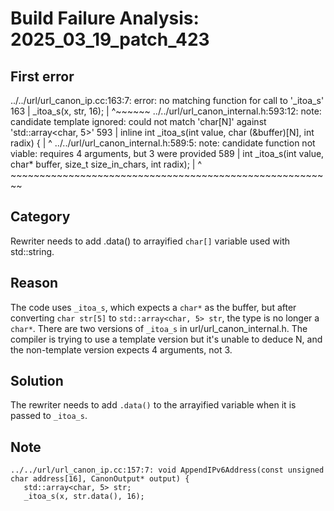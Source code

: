 # Build Failure Analysis: 2025_03_19_patch_423

## First error

../../url/url_canon_ip.cc:163:7: error: no matching function for call to '_itoa_s'
  163 |       _itoa_s(x, str, 16);
      |       ^~~~~~~
../../url/url_canon_internal.h:593:12: note: candidate template ignored: could not match 'char[N]' against 'std::array<char, 5>'
  593 | inline int _itoa_s(int value, char (&buffer)[N], int radix) {
      |            ^
../../url/url_canon_internal.h:589:5: note: candidate function not viable: requires 4 arguments, but 3 were provided
  589 | int _itoa_s(int value, char* buffer, size_t size_in_chars, int radix);
      |     ^       ~~~~~~~~~~~~~~~~~~~~~~~~~~~~~~~~~~~~~~~~~~~~~~~~~~~~~~~~

## Category
Rewriter needs to add .data() to arrayified `char[]` variable used with std::string.

## Reason
The code uses `_itoa_s`, which expects a `char*` as the buffer, but after converting `char str[5]` to `std::array<char, 5> str`, the type is no longer a `char*`. There are two versions of `_itoa_s` in url/url_canon_internal.h. The compiler is trying to use a template version but it's unable to deduce N, and the non-template version expects 4 arguments, not 3.

## Solution
The rewriter needs to add `.data()` to the arrayified variable when it is passed to `_itoa_s`.

## Note
```
../../url/url_canon_ip.cc:157:7: void AppendIPv6Address(const unsigned char address[16], CanonOutput* output) {
   std::array<char, 5> str;
   _itoa_s(x, str.data(), 16);
